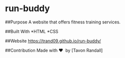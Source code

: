 # run-buddy

##Purpose
A website that offers fitness training services.

##Built With
*HTML
*CSS

##Website
https://trand09.github.io/run-buddy/

##Contribution
Made with ❤️&nbsp; by [Tavon Randall]
